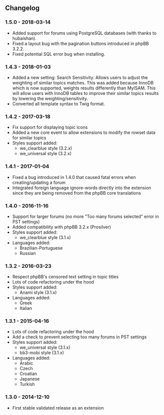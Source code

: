 ## Changelog

### 1.5.0 - 2018-03-14

- Added support for forums using PostgreSQL databases (with thanks to hubaishan).
- Fixed a layout bug with the pagination buttons introduced in phpBB 3.2.2.
- Fixed potential SQL error bug when installing.

### 1.4.3 - 2018-01-03

- Added a new setting: Search Sensitivity. Allows users to adjust the weighting of similar topics matches. This was added because InnoDB which is now supported, weights results differently than MyISAM. This will allow users with InnoDB tables to improve their similar topics results by lowering the weighting/sensitivity.
- Converted all template syntax to Twig format.

### 1.4.2 - 2017-03-18

- Fix support for displaying topic icons
- Added a new core event to allow extensions to modify the rowset data for similar topics
- Styles support added:
    - we_clearblue style (3.2.x)
    - we_universal style (3.2.x)

### 1.4.1 - 2017-01-04

- Fixed a bug introduced in 1.4.0 that caused fatal errors when creating/updating a forum
- Integrated foreign language ignore-words directly into the extension since they are being removed from the phpBB core translations

### 1.4.0 - 2016-11-16

- Support for larger forums (no more "Too many forums selected" error in PST settings)
- Added compatibility with phpBB 3.2.x (Prosilver)
- Styles support added:
    - we_clearblue style (3.1.x)
- Languages added:
    - Brazilian-Portuguese
    - Russian

### 1.3.2 - 2016-03-23

- Respect phpBB's censored text setting in topic titles
- Lots of code refactoring under the hood
- Styles support added:
    - Anami style (3.1.x)
- Languages added:
    - Greek
    - Italian

### 1.3.1 - 2015-04-16

- Lots of code refactoring under the hood
- Add a check to prevent selecting too many forums in PST settings
- Styles support added:
    - we_universal style (3.1.x)
    - bb3-mobi style (3.1.x)
- Languages added:
    - Arabic
    - Czech
    - Croatian
    - Japanese
    - Turkish

### 1.3.0 - 2014-12-10

- First stable validated release as an extension
